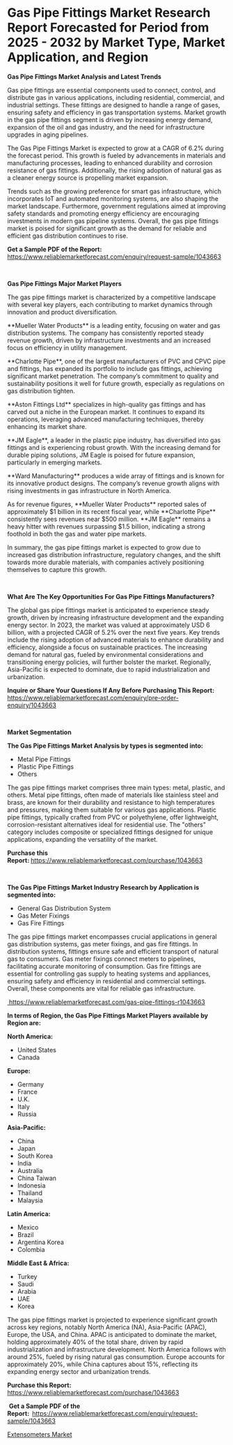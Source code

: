 <p><h1>Gas Pipe Fittings Market Research Report Forecasted for Period from 2025 -  2032 by Market Type, Market Application, and Region</h1></p><p><strong>Gas Pipe Fittings Market Analysis and Latest Trends</strong></p>
<p><p>Gas pipe fittings are essential components used to connect, control, and distribute gas in various applications, including residential, commercial, and industrial settings. These fittings are designed to handle a range of gases, ensuring safety and efficiency in gas transportation systems. Market growth in the gas pipe fittings segment is driven by increasing energy demand, expansion of the oil and gas industry, and the need for infrastructure upgrades in aging pipelines.</p><p>The Gas Pipe Fittings Market is expected to grow at a CAGR of 6.2% during the forecast period. This growth is fueled by advancements in materials and manufacturing processes, leading to enhanced durability and corrosion resistance of gas fittings. Additionally, the rising adoption of natural gas as a cleaner energy source is propelling market expansion. </p><p>Trends such as the growing preference for smart gas infrastructure, which incorporates IoT and automated monitoring systems, are also shaping the market landscape. Furthermore, government regulations aimed at improving safety standards and promoting energy efficiency are encouraging investments in modern gas pipeline systems. Overall, the gas pipe fittings market is poised for significant growth as the demand for reliable and efficient gas distribution continues to rise.</p></p>
<p><strong>Get a Sample PDF of the Report:&nbsp;</strong> <a href="https://www.reliablemarketforecast.com/enquiry/request-sample/1043663?utm_campaign=2441&utm_medium=2&utm_source=Github&utm_content=ia&utm_term=21022025&utm_id=gas-pipe-fittings">https://www.reliablemarketforecast.com/enquiry/request-sample/1043663</a></p>
<p>&nbsp;</p>
<p><strong>Gas Pipe Fittings Major Market Players</strong></p>
<p><p>The gas pipe fittings market is characterized by a competitive landscape with several key players, each contributing to market dynamics through innovation and product diversification. </p><p>**Mueller Water Products** is a leading entity, focusing on water and gas distribution systems. The company has consistently reported steady revenue growth, driven by infrastructure investments and an increased focus on efficiency in utility management.</p><p>**Charlotte Pipe**, one of the largest manufacturers of PVC and CPVC pipe and fittings, has expanded its portfolio to include gas fittings, achieving significant market penetration. The company’s commitment to quality and sustainability positions it well for future growth, especially as regulations on gas distribution tighten.</p><p>**Aston Fittings Ltd** specializes in high-quality gas fittings and has carved out a niche in the European market. It continues to expand its operations, leveraging advanced manufacturing techniques, thereby enhancing its market share.</p><p>**JM Eagle**, a leader in the plastic pipe industry, has diversified into gas fittings and is experiencing robust growth. With the increasing demand for durable piping solutions, JM Eagle is poised for future expansion, particularly in emerging markets.</p><p>**Ward Manufacturing** produces a wide array of fittings and is known for its innovative product designs. The company’s revenue growth aligns with rising investments in gas infrastructure in North America.</p><p>As for revenue figures, **Mueller Water Products** reported sales of approximately $1 billion in its recent fiscal year, while **Charlotte Pipe** consistently sees revenues near $500 million. **JM Eagle** remains a heavy hitter with revenues surpassing $1.5 billion, indicating a strong foothold in both the gas and water pipe markets.</p><p>In summary, the gas pipe fittings market is expected to grow due to increased gas distribution infrastructure, regulatory changes, and the shift towards more durable materials, with companies actively positioning themselves to capture this growth.</p></p>
<p>&nbsp;</p>
<p><strong>What Are The Key Opportunities For Gas Pipe Fittings Manufacturers?</strong></p>
<p><p>The global gas pipe fittings market is anticipated to experience steady growth, driven by increasing infrastructure development and the expanding energy sector. In 2023, the market was valued at approximately USD 6 billion, with a projected CAGR of 5.2% over the next five years. Key trends include the rising adoption of advanced materials to enhance durability and efficiency, alongside a focus on sustainable practices. The increasing demand for natural gas, fueled by environmental considerations and transitioning energy policies, will further bolster the market. Regionally, Asia-Pacific is expected to dominate, due to rapid industrialization and urbanization.</p></p>
<p><strong>Inquire or Share Your Questions If Any Before Purchasing This Report:</strong> <a href="https://www.reliablemarketforecast.com/enquiry/pre-order-enquiry/1043663?utm_campaign=2441&utm_medium=2&utm_source=Github&utm_content=ia&utm_term=21022025&utm_id=gas-pipe-fittings">https://www.reliablemarketforecast.com/enquiry/pre-order-enquiry/1043663</a></p>
<p>&nbsp;</p>
<p><strong>Market Segmentation</strong></p>
<p><strong>The Gas Pipe Fittings Market Analysis by types is segmented into:</strong></p>
<p><ul><li>Metal Pipe Fittings</li><li>Plastic Pipe Fittings</li><li>Others</li></ul></p>
<p><p>The gas pipe fittings market comprises three main types: metal, plastic, and others. Metal pipe fittings, often made of materials like stainless steel and brass, are known for their durability and resistance to high temperatures and pressures, making them suitable for various gas applications. Plastic pipe fittings, typically crafted from PVC or polyethylene, offer lightweight, corrosion-resistant alternatives ideal for residential use. The "others" category includes composite or specialized fittings designed for unique applications, expanding the versatility of the market.</p></p>
<p><strong>Purchase this Report:&nbsp;</strong><a href="https://www.reliablemarketforecast.com/purchase/1043663?utm_campaign=2441&utm_medium=2&utm_source=Github&utm_content=ia&utm_term=21022025&utm_id=gas-pipe-fittings">https://www.reliablemarketforecast.com/purchase/1043663</a></p>
<p>&nbsp;</p>
<p><strong>The Gas Pipe Fittings Market Industry Research by Application is segmented into:</strong></p>
<p><ul><li>General Gas Distribution System</li><li>Gas Meter Fixings</li><li>Gas Fire Fittings</li></ul></p>
<p><p>The gas pipe fittings market encompasses crucial applications in general gas distribution systems, gas meter fixings, and gas fire fittings. In distribution systems, fittings ensure safe and efficient transport of natural gas to consumers. Gas meter fixings connect meters to pipelines, facilitating accurate monitoring of consumption. Gas fire fittings are essential for controlling gas supply to heating systems and appliances, ensuring safety and efficiency in residential and commercial settings. Overall, these components are vital for reliable gas infrastructure.</p></p>
<p><a href="https://www.reliablemarketforecast.com/gas-pipe-fittings-r1043663?utm_campaign=2441&utm_medium=2&utm_source=Github&utm_content=ia&utm_term=21022025&utm_id=gas-pipe-fittings">&nbsp;https://www.reliablemarketforecast.com/gas-pipe-fittings-r1043663</a></p>
<p><strong>In terms of Region, the Gas Pipe Fittings Market Players available by Region are:</strong></p>
<p>
    <p> <strong> North America: </strong>
        <ul>
            <li>United States</li>
            <li>Canada</li>
        </ul>
        </p> 
    <p> <strong> Europe: </strong>
        <ul>
            <li>Germany</li>
            <li>France</li>
            <li>U.K.</li>
            <li>Italy</li>
            <li>Russia</li>
        </ul>
        </p> 
    <p> <strong> Asia-Pacific: </strong>
        <ul>
            <li>China</li>
            <li>Japan</li>
            <li>South Korea</li>
            <li>India</li>
            <li>Australia</li>
            <li>China Taiwan</li>
            <li>Indonesia</li>
            <li>Thailand</li>
            <li>Malaysia</li>
        </ul>
        </p> 
    <p> <strong> Latin America: </strong>
        <ul>
            <li>Mexico</li>
            <li>Brazil</li>
            <li>Argentina Korea</li>
            <li>Colombia</li>
        </ul>
        </p> 
    <p> <strong> Middle East & Africa: </strong>
        <ul>
            <li>Turkey</li>
            <li>Saudi</li>
            <li>Arabia</li>
            <li>UAE</li>
            <li>Korea</li>
        </ul>
    </p>
    </p>
<p><p>The gas pipe fittings market is projected to experience significant growth across key regions, notably North America (NA), Asia-Pacific (APAC), Europe, the USA, and China. APAC is anticipated to dominate the market, holding approximately 40% of the total share, driven by rapid industrialization and infrastructure development. North America follows with around 25%, fueled by rising natural gas consumption. Europe accounts for approximately 20%, while China captures about 15%, reflecting its expanding energy sector and urbanization trends.</p></p>
<p><strong>Purchase this Report: </strong><a href="https://www.reliablemarketforecast.com/purchase/1043663?utm_campaign=2441&utm_medium=2&utm_source=Github&utm_content=ia&utm_term=21022025&utm_id=gas-pipe-fittings">https://www.reliablemarketforecast.com/purchase/1043663</a></p>
<p>&nbsp;<strong>Get a Sample PDF of the Report:&nbsp;&nbsp;</strong><a href="https://www.reliablemarketforecast.com/enquiry/request-sample/1043663?utm_campaign=2441&utm_medium=2&utm_source=Github&utm_content=ia&utm_term=21022025&utm_id=gas-pipe-fittings">https://www.reliablemarketforecast.com/enquiry/request-sample/1043663</a></p>
<p><strong></strong></p>
<p><p><a href="https://github.com/AshrafKhan865/Market-Research-Report-List-1/blob/main/extensometers-market.md?utm_campaign=2441&utm_medium=2&utm_source=Github&utm_content=ia&utm_term=21022025&utm_id=gas-pipe-fittings">Extensometers Market</a></p></p>